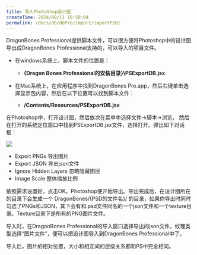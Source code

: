 ```yaml
---
title: 导入PhotoShop设计图
createTime: 2024/09/11 10:50:04
permalink: /docs/db/dbPro/import/importPSD/
---
```

DragonBones Professional提供脚本文件，可以很方便将Photoshop中的设计图导出成DragonBones Professional支持的，可以导入的项目文件。

* 在windows系统上，脚本文件的位置是：
  * **{Dragon Bones Professional的安装目录}\PSExportDB.jsx**

* 在Mac系统上，在应用程序中找到DragonBones Pro.app，然后右键单击选择显示包内容，然后在以下位置可以找到脚本文件：
  * **/Contents/Resources/PSExportDB.jsx**

在Photoshop中，打开设计图，然后依次在菜单中选择文件->脚本->浏览， 然后在打开的系统定位窗口中找到PSExportDB.jsx文件，选择打开。弹出如下对话框：

![](5576bace6bf73.png)

* Export  PNGs 导出图片
* Export JSON 导出json文件
* Ignore Hidden Layers 忽略隐藏图层
* Image Scale 整体缩放比例

依照需求设置好，点击OK。Photoshop便开始导出。导出完成后，在设计图所在的目录下会生成一个 DragonBones/{PSD的文件名}/ 的目录，如果你导出时同时勾选了PNGs和JSON，其下会有和.psd文件同名的一个json文件和一个texture目录。Texture目录下是所有的PNG图片文件。

导入时，在DragonBones Professional的导入窗口选择导出的json文件，纹理类型选择“图片文件”，便可以把设计图导入到DragonBones Professional中了。

导入后，图片的相对位置，大小和相互间的层级关系都和PS中完全相同。







